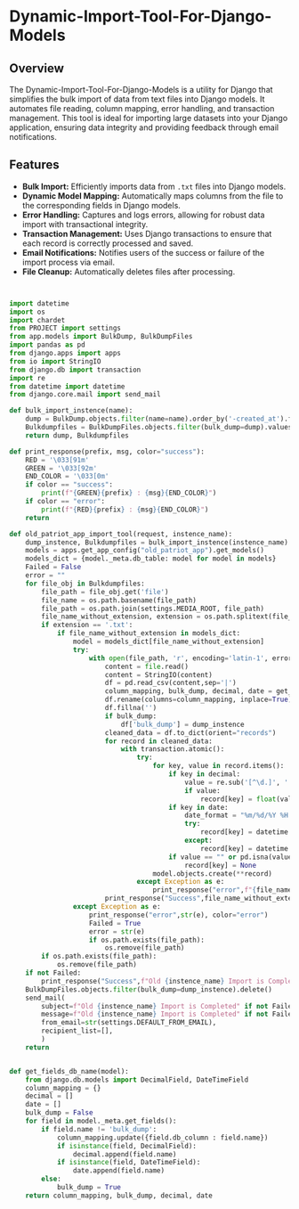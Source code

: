# Dynamic-Import-Tool-For-Django-Models

## Overview

The Dynamic-Import-Tool-For-Django-Models is a utility for Django that simplifies the bulk import of data from text files into Django models. It automates file reading, column mapping, error handling, and transaction management. This tool is ideal for importing large datasets into your Django application, ensuring data integrity and providing feedback through email notifications.

## Features

- **Bulk Import:** Efficiently imports data from `.txt` files into Django models.
- **Dynamic Model Mapping:** Automatically maps columns from the file to the corresponding fields in Django models.
- **Error Handling:** Captures and logs errors, allowing for robust data import with transactional integrity.
- **Transaction Management:** Uses Django transactions to ensure that each record is correctly processed and saved.
- **Email Notifications:** Notifies users of the success or failure of the import process via email.
- **File Cleanup:** Automatically deletes files after processing.

```python


import datetime
import os
import chardet
from PROJECT import settings
from app.models import BulkDump, BulkDumpFiles
import pandas as pd
from django.apps import apps
from io import StringIO
from django.db import transaction
import re
from datetime import datetime
from django.core.mail import send_mail

def bulk_import_instence(name):
    dump = BulkDump.objects.filter(name=name).order_by('-created_at').first()
    Bulkdumpfiles = BulkDumpFiles.objects.filter(bulk_dump=dump).values('file')
    return dump, Bulkdumpfiles

def print_response(prefix, msg, color="success"):
    RED = '\033[91m'
    GREEN = '\033[92m'
    END_COLOR = '\033[0m'
    if color == "success":
        print(f"{GREEN}{prefix} : {msg}{END_COLOR}")
    if color == "error":
        print(f"{RED}{prefix} : {msg}{END_COLOR}")
    return 

def old_patriot_app_import_tool(request, instence_name):
    dump_instence, Bulkdumpfiles = bulk_import_instence(instence_name)
    models = apps.get_app_config("old_patriot_app").get_models()
    models_dict = {model._meta.db_table: model for model in models}
    Failed = False
    error = ""
    for file_obj in Bulkdumpfiles:
        file_path = file_obj.get('file')
        file_name = os.path.basename(file_path)
        file_path = os.path.join(settings.MEDIA_ROOT, file_path)
        file_name_without_extension, extension = os.path.splitext(file_name)
        if extension == '.txt':
            if file_name_without_extension in models_dict:
                model = models_dict[file_name_without_extension]
                try:
                    with open(file_path, 'r', encoding='latin-1', errors='replace') as file:
                        content = file.read()
                        content = StringIO(content)
                        df = pd.read_csv(content,sep='|')
                        column_mapping, bulk_dump, decimal, date = get_fields_db_name(model)
                        df.rename(columns=column_mapping, inplace=True)
                        df.fillna('')
                        if bulk_dump:
                            df['bulk_dump'] = dump_instence
                        cleaned_data = df.to_dict(orient="records")
                        for record in cleaned_data:
                            with transaction.atomic():
                                try:
                                    for key, value in record.items():
                                        if key in decimal:
                                            value = re.sub('[^\d.]', '', str(value))
                                            if value:
                                                record[key] = float(value)
                                        if key in date:
                                            date_format = "%m/%d/%Y %H:%M:%S"
                                            try:
                                                record[key] = datetime.strptime(value, date_format)
                                            except:
                                                record[key] = datetime.now()
                                        if value == "" or pd.isna(value) :
                                            record[key] = None
                                    model.objects.create(**record)
                                except Exception as e:
                                    print_response("error",f"{file_name_without_extension} - {str(e)}", color="error")
                        print_response("Success",file_name_without_extension)
                except Exception as e:
                    print_response("error",str(e), color="error")
                    Failed = True
                    error = str(e)
                    if os.path.exists(file_path):
                        os.remove(file_path)
        if os.path.exists(file_path):
            os.remove(file_path)
    if not Failed:
        print_response("Success",f"Old {instence_name} Import is Completed")
    BulkDumpFiles.objects.filter(bulk_dump=dump_instence).delete()
    send_mail(
        subject=f"Old {instence_name} Import is Completed" if not Failed else f"Old {instence_name} Import is Failed",
        message=f"Old {instence_name} Import is Completed" if not Failed else error,
        from_email=str(settings.DEFAULT_FROM_EMAIL),
        recipient_list=[],
        )
    return 


def get_fields_db_name(model):
    from django.db.models import DecimalField, DateTimeField
    column_mapping = {}
    decimal = []
    date = []
    bulk_dump = False
    for field in model._meta.get_fields():
        if field.name != 'bulk_dump':
            column_mapping.update({field.db_column : field.name})
            if isinstance(field, DecimalField):
                decimal.append(field.name)
            if isinstance(field, DateTimeField):
                date.append(field.name)
        else:
            bulk_dump = True
    return column_mapping, bulk_dump, decimal, date
```
